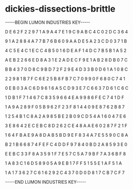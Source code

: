 # dickies-dissections-brittle

-----BEGIN LUMON INDUSTRIES KEY-----

D E 6 2 F 2 2 9 7 1 A 9 A 4 7 E 1 9 C 9 A B C 4 C 0 2 D C 3 6 4

9 1 A 2 8 8 4 A 7 7 B 7 6 B 6 0 9 A A D E 5 A 2 3 C D 0 3 7 1 B

4 C 5 E 4 C 1 E C C 4 B 5 0 1 6 D E A F 1 4 D C 7 B 5 B 1 A 5 2

A E B 2 2 6 6 E D 8 A 3 1 E 2 A D E C F 9 E 1 A B 2 8 D B 0 7 C

B B 4 3 7 0 D 8 C 9 B D 7 2 F 2 9 E 4 D 3 3 B 0 D 6 1 A 1 0 8 C

2 2 9 8 1 B 7 F C 6 E 2 5 B 8 F B 7 C 7 0 9 9 0 F 6 8 0 C 7 4 1

0 E B 0 3 A C 6 D 9 6 1 6 A 5 C D 9 3 E 7 C 6 6 3 7 D 6 1 C 6 C

1 D B 1 F 7 1 4 6 7 C 8 3 5 9 6 6 4 E A 9 9 8 6 F E C 7 4 1 D F

1 A 9 A 2 8 9 F 0 5 B 9 6 2 F 2 3 F 8 1 4 4 0 9 E 8 7 6 2 B 8 7

1 2 5 4 B 1 C 8 A 2 A 9 8 5 B E 2 B 0 9 C D 5 4 A 1 6 0 4 7 E 6

3 E 8 6 4 2 E C E B C 8 D 2 6 2 C E 4 8 A A E 6 0 2 8 7 F 2 1 F

1 6 4 F B A E 9 A 8 D A B 5 B D 9 E F 8 3 4 A 7 E 5 5 9 0 C 8 A

B 2 1 B 6 6 8 7 4 F E F C 4 D D F 9 7 8 4 0 B D 2 A 8 5 9 3 E 0

E E B C 3 3 F 8 A 3 5 9 1 F 7 E 5 7 C 5 A 7 9 B F 7 A 3 6 B F 8

1 A 8 3 C 1 6 D 5 8 9 0 5 A 9 E B 1 7 F F 5 1 5 5 E 1 A F 5 1 A

1 A 1 7 3 6 2 7 C 6 1 6 2 9 2 C 4 3 7 0 D 0 D 8 1 7 C B 7 C F 7

-----END LUMON INDUSTRIES KEY-----

